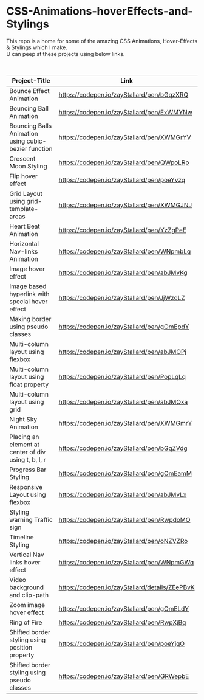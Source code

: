 # CSS-Animations-hoverEffects-and-Stylings

This repo is a home for some of the amazing CSS Animations, Hover-Effects & Stylings which I make.  
U can peep at these projects using below links.

&nbsp;

| Project-Title                                        | Link                                            |
| ---------------------------------------------------- | ----------------------------------------------- |
| Bounce Effect Animation                              | https://codepen.io/zayStallard/pen/bGqzXRQ     |
| Bouncing Ball Animation                              | https://codepen.io/zayStallard/pen/ExWMYNw     |
| Bouncing Balls Animation using cubic-bezier function | https://codepen.io/zayStallard/pen/XWMGrYV     |
| Crescent Moon Styling                                | https://codepen.io/zayStallard/pen/QWpoLRp     |
| Flip hover effect                                    | https://codepen.io/zayStallard/pen/poeYvzq     |
| Grid Layout using grid-template-areas                | https://codepen.io/zayStallard/pen/XWMGJNJ     |
| Heart Beat Animation                                 | https://codepen.io/zayStallard/pen/YzZgPeE     |
| Horizontal Nav-links Animation                       | https://codepen.io/zayStallard/pen/WNpmbLq     |
| Image hover effect                                   | https://codepen.io/zayStallard/pen/abJMvKg     |
| Image based hyperlink with special hover effect      | https://codepen.io/zayStallard/pen/JjWzdLZ     |
| Making border using pseudo classes                   | https://codepen.io/zayStallard/pen/gOmEpdY     |
| Multi-column layout using flexbox                    | https://codepen.io/zayStallard/pen/abJMOPj     |
| Multi-column layout using float property             | https://codepen.io/zayStallard/pen/PopLqLq     |
| Multi-column layout using grid                       | https://codepen.io/zayStallard/pen/abJMOxa     |
| Night Sky Animation                                  | https://codepen.io/zayStallard/pen/XWMGmrY     |
| Placing an element at center of div using t, b, l, r | https://codepen.io/zayStallard/pen/bGqZVdg     |
| Progress Bar Styling                                 | https://codepen.io/zayStallard/pen/gOmEamM     |
| Responsive Layout using flexbox                      | https://codepen.io/zayStallard/pen/abJMvLx     |
| Styling warning Traffic sign                         | https://codepen.io/zayStallard/pen/RwpdoMO     |
| Timeline Styling                                     | https://codepen.io/zayStallard/pen/oNZVZRo     |
| Vertical Nav links hover effect                      | https://codepen.io/zayStallard/pen/WNpmGWq     |
| Video background and clip-path                       | https://codepen.io/zayStallard/details/ZEePBvK |
| Zoom image hover effect                              | https://codepen.io/zayStallard/pen/gOmELdY     |
| Ring of Fire                                         | https://codepen.io/zayStallard/pen/RwpXjBq     |
| Shifted border styling using position property       | https://codepen.io/zayStallard/pen/poeYjqO     |
| Shifted border styling using pseudo classes          | https://codepen.io/zayStallard/pen/GRWepbE     |
